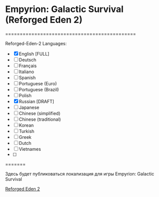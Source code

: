 # Empyrion: Galactic Survival (Reforged Eden 2)
=============================================

Reforged-Eden-2
Languages:

- [x] English [FULL]
- [ ] Deutsch 
- [ ] Français
- [ ] Italiano
- [ ] Spanish
- [ ] Portuguese (Euro)
- [ ] Portuguese (Brazil)
- [ ] Polish
- [x] Russian [DRAFT]
- [ ] Japanese
- [ ] Chinese (simplified)
- [ ] Chinese (traditional)
- [ ] Korean
- [ ] Turkish
- [ ] Greek
- [ ] Dutch
- [ ] Vietnames
- [ ] 
=======

Здесь будет публиковаться локализация для игры Empyrion: Galactic Survival

[Reforged Eden 2](https://github.com/maximalmax90/EmpyrionLocalization/tree/Reforged-Eden-2)
